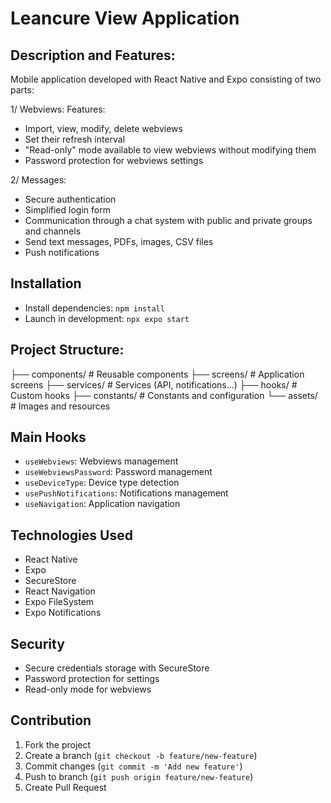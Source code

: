 # Leancure View Application

## Description and Features:

Mobile application developed with React Native and Expo consisting of two parts:

1/ Webviews:
Features:
- Import, view, modify, delete webviews
- Set their refresh interval
- "Read-only" mode available to view webviews without modifying them
- Password protection for webviews settings

2/ Messages:
- Secure authentication
- Simplified login form
- Communication through a chat system with public and private groups and channels
- Send text messages, PDFs, images, CSV files
- Push notifications

## Installation
- Install dependencies: `npm install`
- Launch in development: `npx expo start`

## Project Structure:
├── components/ # Reusable components
├── screens/ # Application screens
├── services/ # Services (API, notifications...)
├── hooks/ # Custom hooks
├── constants/ # Constants and configuration
└── assets/ # Images and resources

## Main Hooks
- `useWebviews`: Webviews management
- `useWebviewsPassword`: Password management
- `useDeviceType`: Device type detection
- `usePushNotifications`: Notifications management
- `useNavigation`: Application navigation

## Technologies Used
- React Native
- Expo
- SecureStore
- React Navigation
- Expo FileSystem
- Expo Notifications

## Security
- Secure credentials storage with SecureStore
- Password protection for settings
- Read-only mode for webviews

## Contribution
1. Fork the project
2. Create a branch (`git checkout -b feature/new-feature`)
3. Commit changes (`git commit -m 'Add new feature'`)
4. Push to branch (`git push origin feature/new-feature`)
5. Create Pull Request